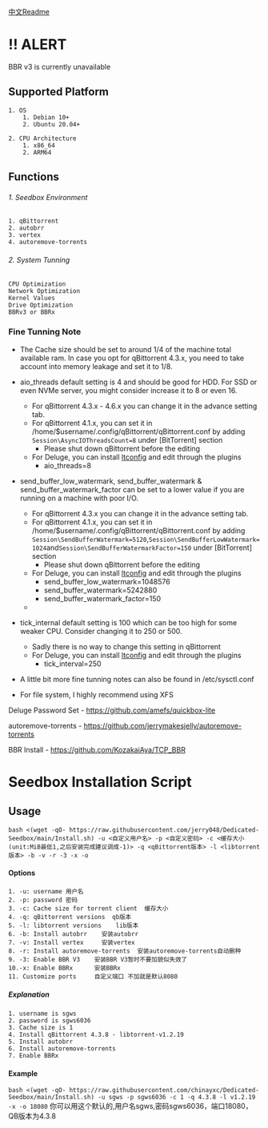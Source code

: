 [中文Readme](https://github.com/jerry048/Dedicated-Seedbox/blob/main/README-zh.md)
# !! ALERT
BBR v3 is currently unavailable
## Supported Platform
	1. OS
		1. Debian 10+
		2. Ubuntu 20.04+
	
	2. CPU Architecture
		1. x86_64
		2. ARM64
## Functions
###### 1. Seedbox Environment
	1. qBittorrent
	2. autobrr
	3. vertex
	4. autoremove-torrents

###### 2. System Tunning
	CPU Optimization
	Network Optimization
	Kernel Values
	Drive Optimization
	BBRv3 or BBRx
 ### Fine Tunning Note
- The Cache size should be set to around 1/4 of the machine total available ram. In case you opt for qBittorrent 4.3.x, you need to take account into memory leakage and set it to 1/8. 

- aio_threads default setting is 4 and should be good for HDD. For SSD or even NVMe server, you might consider increase it to 8 or even 16. 
	- For qBittorrent 4.3.x - 4.6.x you can change it in the advance setting tab. 
	- For qBittorrent 4.1.x, you can set it in /home/$username/.config/qBittorrent/qBittorrent.conf by adding `Session\AsyncIOThreadsCount=8` under [BitTorrent] section
		- Please shut down qBittorrent before the editing
	- For Deluge, you can install [ltconfig](https://github.com/ratanakvlun/deluge-ltconfig/releases/tag/v0.3.1) and edit through the plugins
		- aio_threads=8

- send_buffer_low_watermark, send_buffer_watermark & send_buffer_watermark_factor can be set to a lower value if you are running on a machine with poor I/O.
	- For qBittorrent 4.3.x you can change it in the advance setting tab. 
	- For qBittorrent 4.1.x, you can set it in /home/$username/.config/qBittorrent/qBittorrent.conf by adding `Session\SendBufferWatermark=5120`,`Session\SendBufferLowWatermark=1024`and`Session\SendBufferWatermarkFactor=150` under [BitTorrent] section
		- Please shut down qBittorrent before the editing
	- For Deluge, you can install [ltconfig](https://github.com/ratanakvlun/deluge-ltconfig/releases/tag/v0.3.1) and edit through the plugins
		- send_buffer_low_watermark=1048576
		- send_buffer_watermark=5242880
		- send_buffer_watermark_factor=150
  - 
- tick_internal default setting is 100 which can be too high for some weaker CPU. Consider changing it to 250 or 500.
	- Sadly there is no way to change this setting in qBittorrent
	- For Deluge, you can install [ltconfig](https://github.com/ratanakvlun/deluge-ltconfig/releases/tag/v0.3.1) and edit through the plugins
		- tick_interval=250
- A little bit more fine tunning notes can also be found in /etc/sysctl.conf

- For file system, I highly recommend using XFS 

Deluge Password Set - https://github.com/amefs/quickbox-lite

autoremove-torrents - https://github.com/jerrymakesjelly/autoremove-torrents

BBR Install - https://github.com/KozakaiAya/TCP_BBR

# Seedbox Installation Script
## Usage
`bash <(wget -qO- https://raw.githubusercontent.com/jerry048/Dedicated-Seedbox/main/Install.sh) -u <自定义用户名> -p <自定义密码> -c <缓存大小(unit:MiB最低1,之后安装完成建议调成-1)> -q <qBittorrent版本> -l <libtorrent版本> -b -v -r -3 -x -o`
#### Options
	1. -u: username 用户名
	2. -p: password 密码
	3. -c: Cache size for torrent client  缓存大小
	4. -q: qBittorrent versions  qb版本
	5. -l: libtorrent versions    lib版本
	6. -b: Install autobrr    安装autobrr
	7. -v: Install vertex     安装vertex
	8. -r: Install autoremove-torrents  安装autoremove-torrents自动删种
	9. -3: Enable BBR V3    安装BBR V3暂时不要加貌似失效了
	10.-x: Enable BBRx      安装BBRx
	11. Customize ports     自定义端口 不加就是默认8080
##### Explanation
	1. username is sgws
	2. password is sgws6036
	3. Cache size is 1
	4. Install qBittorrent 4.3.8 - libtorrent-v1.2.19
	5. Install autobrr
	6. Install autoremove-torrents
	7. Enable BBRx
 #### Example
`bash <(wget -qO- https://raw.githubusercontent.com/chinayxc/Dedicated-Seedbox/main/Install.sh) -u sgws -p sgws6036 -c 1 -q 4.3.8 -l v1.2.19 -x -o 18080`
       你可以用这个默认的,用户名sgws,密码sgws6036，端口18080，QB版本为4.3.8
